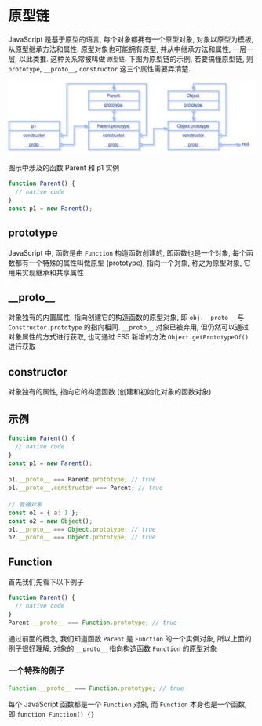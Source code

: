# 原型链

JavaScript 是基于原型的语言, 每个对象都拥有一个原型对象, 对象以原型为模板, 从原型继承方法和属性. 原型对象也可能拥有原型, 并从中继承方法和属性, 一层一层, 以此类推. 这种关系常被叫做 `原型链`. 下图为原型链的示例, 若要搞懂原型链, 则 `prototype`, `__proto__`, `constructor` 这三个属性需要弄清楚.

![原型链](./Images/003-原型链.jpg)

图示中涉及的函数 Parent 和 p1 实例

```Javascript
function Parent() {
  // native code
}
const p1 = new Parent();
```

## prototype

JavaScript 中, 函数是由 `Function` 构造函数创建的, 即函数也是一个对象, 每个函数都有一个特殊的属性叫做原型 (prototype), 指向一个对象, 称之为原型对象, 它用来实现继承和共享属性

## \_\_proto\_\_

对象独有的内置属性, 指向创建它的构造函数的原型对象, 即 `obj.__proto__` 与 `Constructor.prototype` 的指向相同. `__proto__` 对象已被弃用, 但仍然可以通过对象属性的方式进行获取, 也可通过 ES5 新增的方法 `Object.getPrototypeOf()` 进行获取

## constructor

对象独有的属性, 指向它的构造函数 (创建和初始化对象的函数对象)

## 示例

```JavaScript
function Parent() {
  // native code
}
const p1 = new Parent();

p1.__proto__ === Parent.prototype; // true
p1.__proto__.constructor === Parent; // true

// 普通对象
const o1 = { a: 1 };
const o2 = new Object();
o1.__proto__ === Object.prototype; // true
o2.__proto__ === Object.prototype; // true

```

## Function

首先我们先看下以下例子

```JavaScript
function Parent() {
  // native code
}
Parent.__proto__ === Function.prototype; // true
```

通过前面的概念, 我们知道函数 `Parent` 是 `Function` 的一个实例对象, 所以上面的例子很好理解, 对象的 `__proto__` 指向构造函数 `Function` 的原型对象

### 一个特殊的例子

```JavaScript
Function.__proto__ === Function.prototype; // true
```

每个 JavaScript 函数都是一个 `Function` 对象, 而 `Function` 本身也是一个函数, 即 `function Function() {}`
